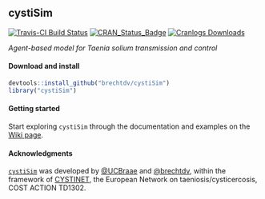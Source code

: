 ## cystiSim

[![Travis-CI Build Status](https://travis-ci.org/brechtdv/cystiSim.svg?branch=master)](https://travis-ci.org/brechtdv/cystiSim)
[![CRAN_Status_Badge](http://www.r-pkg.org/badges/version/cystiSim)](http://cran.r-project.org/package=cystiSim)
[![Cranlogs Downloads](http://cranlogs.r-pkg.org/badges/grand-total/cystiSim)](http://cran.r-project.org/package=cystiSim)

_Agent-based model for Taenia solium transmission and control_

#### Download and install

```r
devtools::install_github("brechtdv/cystiSim")
library("cystiSim")
```

#### Getting started

Start exploring `cystiSim` through the documentation and examples on the [Wiki page](https://github.com/brechtdv/cystiSim/wiki).

#### Acknowledgments

[`cystiSim`](https://github.com/brechtdv/cystiSim) was developed by [@UCBraae](https://twitter.com/ucbraae) and [@brechtdv](https://github.com/brechtdv), within the framework of [CYSTINET](http://www.cystinet.org/), the European Network on taeniosis/cysticercosis, COST ACTION TD1302.
